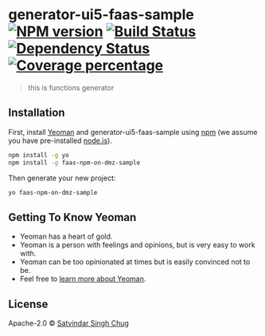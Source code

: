 # generator-ui5-faas-sample [![NPM version][npm-image]][npm-url] [![Build Status][travis-image]][travis-url] [![Dependency Status][daviddm-image]][daviddm-url] [![Coverage percentage][coveralls-image]][coveralls-url]
> this is functions generator

## Installation

First, install [Yeoman](http://yeoman.io) and generator-ui5-faas-sample using [npm](https://www.npmjs.com/) (we assume you have pre-installed [node.js](https://nodejs.org/)).

```bash
npm install -g yo
npm install -g faas-npm-on-dmz-sample
```

Then generate your new project:

```bash
yo faas-npm-on-dmz-sample
```

## Getting To Know Yeoman

 * Yeoman has a heart of gold.
 * Yeoman is a person with feelings and opinions, but is very easy to work with.
 * Yeoman can be too opinionated at times but is easily convinced not to be.
 * Feel free to [learn more about Yeoman](http://yeoman.io/).

## License

Apache-2.0 © [Satvindar Singh Chug]()


[npm-image]: https://badge.fury.io/js/generator-ui-5-faastest.svg
[npm-url]: https://npmjs.org/package/generator-ui-5-faastest
[travis-image]: https://travis-ci.com/Satvindar/generator-ui-5-faastest.svg?branch=master
[travis-url]: https://travis-ci.com/Satvindar/generator-ui-5-faastest
[daviddm-image]: https://david-dm.org/Satvindar/generator-ui-5-faastest.svg?theme=shields.io
[daviddm-url]: https://david-dm.org/Satvindar/generator-ui-5-faastest
[coveralls-image]: https://coveralls.io/repos/Satvindar/generator-ui-5-faastest/badge.svg
[coveralls-url]: https://coveralls.io/r/Satvindar/generator-ui-5-faastest
